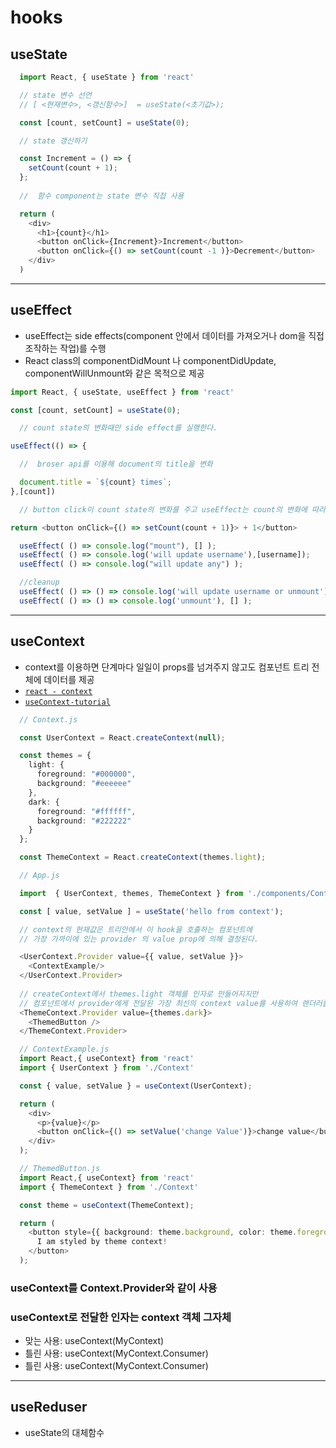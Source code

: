 # hooks

## useState

```ts
  import React, { useState } from 'react'

  // state 변수 선언
  // [ <현재변수>, <갱신함수>]  = useState(<초기값>);

  const [count, setCount] = useState(0);

  // state 갱신하기

  const Increment = () => {
    setCount(count + 1);
  };
  
  //  함수 component는 state 변수 직접 사용

  return (
    <div>
      <h1>{count}</h1>
      <button onClick={Increment}>Increment</button>
      <button onClick={() => setCount(count -1 )}>Decrement</button>
    </div>
  )
```
<hr/>

## useEffect

* useEffect는 side effects(component 안에서 데이터를 가져오거나 dom을 직접 조작하는 작업)를 수행
* React class의 componentDidMount 나 componentDidUpdate, componentWillUnmount와 같은 목적으로 제공

```ts
import React, { useState, useEffect } from 'react'

const [count, setCount] = useState(0);

  // count state의 변화때만 side effect를 실행한다.

useEffect(() => {

  //  broser api를 이용해 document의 title을 변화

  document.title = `${count} times`;
},[count])

  // button click이 count state의 변화를 주고 useEffect는 count의 변화에 따라 side effect 실행 

return <button onClick={() => setCount(count + 1)}> + 1</button>
```

```ts
  useEffect( () => console.log("mount"), [] );
  useEffect( () => console.log('will update username'),[username]);
  useEffect( () => console.log("will update any") );

  //cleanup
  useEffect( () => () => console.log('will update username or unmount'),[username]);
  useEffect( () => () => console.log('unmount'), [] );
```
<hr/>

## useContext
* context를 이용하면 단계마다 일일이 props를 넘겨주지 않고도 컴포넌트 트리 전체에 데이터를 제공
* [`react - context`](https://ko.reactjs.org/docs/context.html#when-to-use-context)
* [`useContext-tutorial`](https://www.youtube.com/watch?v=lhMKvyLRWo0)

```ts
  // Context.js

  const UserContext = React.createContext(null);

  const themes = {
    light: {
      foreground: "#000000",
      background: "#eeeeee"
    },
    dark: {
      foreground: "#ffffff",
      background: "#222222"
    }
  };

  const ThemeContext = React.createContext(themes.light);
```
```ts
  // App.js

  import  { UserContext, themes, ThemeContext } from './components/Context';

  const [ value, setValue ] = useState('hello from context');

  // context의 현재값은 트리안에서 이 hook을 호출하는 컴포넌트에
  // 가장 가까이에 있는 provider 의 value prop에 의해 결정된다.

  <UserContext.Provider value={{ value, setValue }}>
    <ContextExample/>
  </UserContext.Provider>
  
  // createContext에서 themes.light 객체를 인자로 만들어지지만
  // 컴포넌트에서 provider에게 전달된 가장 최신의 context value를 사용하여 렌더러를 트리거한다.
  <ThemeContext.Provider value={themes.dark}>
    <ThemedButton />
  </ThemeContext.Provider>
```
```ts
  // ContextExample.js
  import React,{ useContext} from 'react'
  import { UserContext } from './Context'

  const { value, setValue } = useContext(UserContext);

  return (
    <div>
      <p>{value}</p>
      <button onClick={() => setValue('change Value')}>change value</button>
    </div>
  );
```
```ts
  // ThemedButton.js
  import React,{ useContext} from 'react'
  import { ThemeContext } from './Context'

  const theme = useContext(ThemeContext);

  return (
    <button style={{ background: theme.background, color: theme.foreground }}>
      I am styled by theme context!
    </button>
  );
```

### useContext를 Context.Provider와 같이 사용

### useContext로 전달한 인자는 context 객체 그자체
* 맞는 사용: useContext(MyContext)
* 틀린 사용: useContext(MyContext.Consumer)
* 틀린 사용: useContext(MyContext.Consumer)

<hr/>

## useReduser

* useState의 대체함수